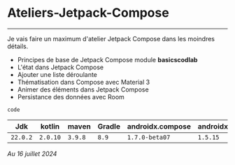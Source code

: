# Ateliers-Jetpack-Compose
---
Je vais faire un maximum d'atelier Jetpack Compose dans les moindres détails.

- Principes de base de Jetpack Compose module **basicscodlab**
- L'état dans Jetpack Compose
- Ajouter une liste déroulante
- Thématisation dans Compose avec Material 3
- Animer des éléments dans Jetpack Compose
- Persistance des données avec Room

`code`


 Jdk      | kotlin   | maven   | Gradle | androidx.compose | androidx.compose(stable) |
----------|----------|---------|--------|------------------|---------------------|
 `22.0.2` | `2.0.10` | `3.9.8` | `8.9`  | `1.7.0-beta07`   | `1.5.15`                  |

 *Au 16 juillet 2024*

  